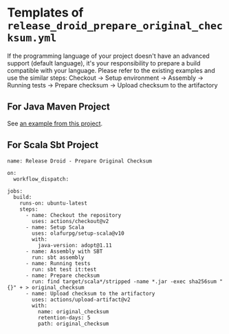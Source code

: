 # Templates of `release_droid_prepare_original_checksum.yml`

If the programming language of your project doesn't have an advanced support (default language), it's your responsibility to prepare a build compatible with your language.
Please refer to the existing examples and use the similar steps: Checkout -> Setup environment -> Assembly -> Running tests -> Prepare checksum -> Upload checksum to the artifactory

## For Java Maven Project

See [an example from this project](../../../.github/workflows/release_droid_prepare_original_checksum.yml).

## For Scala Sbt Project

```
name: Release Droid - Prepare Original Checksum

on:
  workflow_dispatch:

jobs:
  build:
    runs-on: ubuntu-latest
    steps:
      - name: Checkout the repository
        uses: actions/checkout@v2
      - name: Setup Scala
        uses: olafurpg/setup-scala@v10
        with:
          java-version: adopt@1.11
      - name: Assembly with SBT
        run: sbt assembly
      - name: Running tests
        run: sbt test it:test
      - name: Prepare checksum
        run: find target/scala*/stripped -name *.jar -exec sha256sum "{}" + > original_checksum
      - name: Upload checksum to the artifactory
        uses: actions/upload-artifact@v2
        with:
          name: original_checksum
          retention-days: 5
          path: original_checksum
```